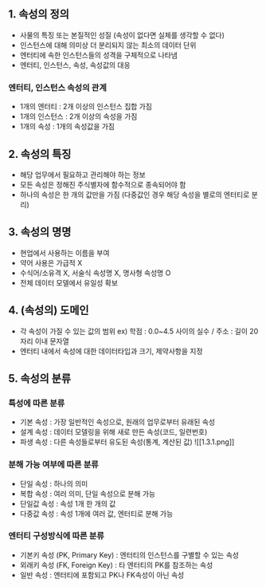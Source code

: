 ## 1. 속성의 정의
- 사물의 특징 또는 본질적인 성질 (속성이 없다면 실체를 생각할 수 없다)
- 인스턴스에 대해 의미상 더 분리되지 않는 최소의 데이터 단위
- 엔터티에 속한 인스턴스들의 성격을 구체적으로 나타냄
- 엔터티, 인스턴스, 속성, 속성값의 대응

### 엔터티, 인스턴스 속성의 관계
- 1개의 엔터티 : 2개 이상의 인스턴스 집합 가짐
- 1개의 인스턴스 : 2개 이상의 속성을 가짐
- 1개의 속성 : 1개의 속성값을 가짐

## 2. 속성의 특징
- 해당 업무에서 필요하고 관리해야 하는 정보
- 모든 속성은 정해진 주식별자에 함수적으로 종속되어야 함
- 하나의 속성은 한 개의 값만을 가짐 (다중값인 경우 해당 속성을 별로의 엔터티로 분리)

## 3. 속성의 명명
- 현업에서 사용하는 이름을 부여
- 약어 사용은 가급적 X
- 수식어/소유격 X, 서술식 속성명 X, 명사형 속성명 O
- 전체 데이터 모델에서 유일성 확보

## 4. (속성의) 도메인
- 각 속성이 가질 수 있는 값의 범위
ex) 학점 : 0.0~4.5 사이의 실수 / 주소 : 길이 20자리 이내 문자열
- 엔터티 내에서 속성에 대한 데이터타입과 크기, 제약사항을 지정

## 5. 속성의 분류
### 특성에 따른 분류
- 기본 속성 : 가장 일반적인 속성으로, 원래의 업무로부터 유래된 속성
- 설계 속성 : 데이터 모델링을 위해 새로 만든 속성(코드, 일련번호)
- 파생 속성 : 다른 속성들로부터 유도된 속성(통계, 계산된 값)
![[1.3.1.png]]

### 분해 가능 여부에 따른 분류
- 단일 속성 : 하나의 의미
- 복합 속성 : 여러 의미, 단일 속성으로 분해 가능
- 단일값 속성 : 속성 1개 한 개의 값
- 다중값 속성 : 속성 1개에 여러 값, 엔터티로 분해 가능

### 엔터티 구성방식에 따른 분류
- 기본키 속성 (PK, Primary Key) : 엔터티의 인스턴스를 구별할 수 있는 속성
- 외래키 속성 (FK, Foreign Key) : 타 엔터티의 PK를 참조하는 속성
- 일반 속성 : 엔터티에 포함되고 PK나 FK속성이 아닌 속성
